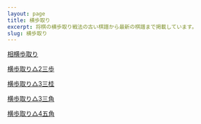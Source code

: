 ```yaml
---
layout: page
title: 横歩取り
excerpt: 将棋の横歩取り戦法の古い棋譜から最新の棋譜まで掲載しています。
slug: 横歩取り
---
```


<figure class="kyokumen"
data-sente="先手"
data-gote="後手"
data-made="34"
data-title="横歩取りの基本図"
data-sfen="lnsgk1snl/6gb1/p1pppp2p/6R2/9/1rP6/P2PPPP1P/1BG6/LNS1KGSNL b 3P2p 1"></figure>

[相横歩取り](/joseki/横歩取り/相横歩取り)

[横歩取り△2三歩](/joseki/横歩取り/横歩取り△2三歩)

[横歩取り△3三桂](/joseki/横歩取り/横歩取り△3三桂)

[横歩取り△3三角](/joseki/横歩取り/横歩取り△3三角)

[横歩取り△4五角](/joseki/横歩取り/横歩取り△4五角)
